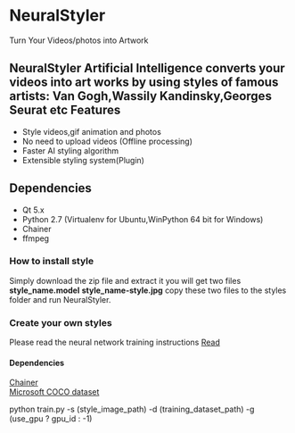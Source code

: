 # NeuralStyler
Turn Your Videos/photos into Artwork

NeuralStyler Artificial Intelligence converts your videos into art works by using styles of famous artists: Van Gogh,Wassily Kandinsky,Georges Seurat etc
Features
--------
* Style videos,gif animation and photos
* No need to upload videos (Offline processing)
* Faster AI styling algorithm
* Extensible styling system(Plugin)

## Dependencies
* Qt 5.x
* Python 2.7 (Virtualenv for Ubuntu,WinPython 64 bit for Windows)
* Chainer
* ffmpeg

### How to install style</h3>
Simply download the zip file and extract it you will get two files<br>
	 **style_name.model** 
	 **style_name-style.jpg**
	 copy these two files to the styles folder and run NeuralStyler.

### Create your own styles
Please read the neural network training instructions
[Read](https://github.com/yusuketomoto/chainer-fast-neuralstyle#train)

#### Dependencies
[Chainer](http://chainer.org) <br>
[Microsoft COCO dataset](http://mscoco.org/dataset/#download)

python train.py -s (style_image_path) -d (training_dataset_path) -g (use_gpu ? gpu_id : -1)
